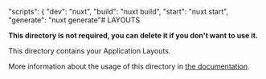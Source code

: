   "scripts": {
    "dev": "nuxt",
    "build": "nuxt build",
    "start": "nuxt start",
    "generate": "nuxt generate"# LAYOUTS

**This directory is not required, you can delete it if you don't want to use it.**

This directory contains your Application Layouts.

More information about the usage of this directory in [the documentation](https://nuxtjs.org/guide/views#layouts).
